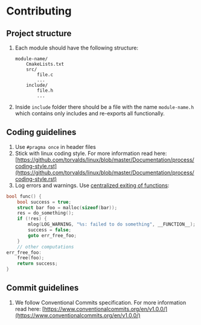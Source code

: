 # Contributing

## Project structure

1. Each module should have the following structure:
    ```
    module-name/
        CmakeLists.txt
        src/
            file.c
            ...
        include/
            file.h
            ...
    ``` 
2. Inside `include` folder there should be a file with the name `module-name.h` which contains only includes and
   re-exports all functionally.

## Coding guidelines

1. Use `#pragma once` in header files
2. Stick with linux coding style. For more information read here: [https://github.com/torvalds/linux/blob/master/Documentation/process/coding-style.rst](https://github.com/torvalds/linux/blob/master/Documentation/process/coding-style.rst)
3. Log errors and warnings.
   Use [centralized exiting of functions](https://github.com/torvalds/linux/blob/master/Documentation/process/coding-style.rst#7-centralized-exiting-of-functions):
```c
bool func() {
    bool success = true;
    struct bar foo = malloc(sizeof(bar));
    res = do_something();
    if (!res) {
        mlog(LOG_WARNING, "%s: failed to do something", __FUNCTION__);
        success = false;
        goto err_free_foo;
    }
    // other computations
err_free_foo:
    free(foo);
    return success;
}
```

## Commit guidelines
1. We follow Conventional Commits specification. For more information read here: [https://www.conventionalcommits.org/en/v1.0.0/](https://www.conventionalcommits.org/en/v1.0.0/)
